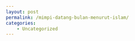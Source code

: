 ```yaml
---
layout: post
permalink: /mimpi-datang-bulan-menurut-islam/
categories:
    - Uncategorized
---
```


